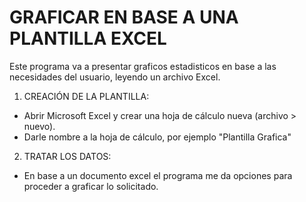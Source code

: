 # GRAFICAR EN BASE A UNA PLANTILLA EXCEL

Este programa va a presentar graficos estadisticos en base a las necesidades del usuario, leyendo un archivo Excel.

1.  CREACIÓN DE LA PLANTILLA:
   - Abrir Microsoft Excel y crear una hoja de cálculo nueva (archivo > nuevo).
   - Darle nombre a la hoja de cálculo, por ejemplo "Plantilla Grafica"
2. TRATAR LOS DATOS:
- En base a un documento excel el programa me da opciones para proceder a graficar lo solicitado.
